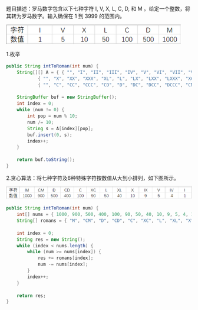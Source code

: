 题目描述：罗马数字包含以下七种字符 I, V, X, L, C, D, 和 M 。给定一个整数，将其转为罗马数字。输入确保在 1 到 3999 的范围内。 

![整数转罗马数字](/assets/整数转罗马数字.1.png)  

1.枚举  
```java
public String intToRoman(int num) {
    String[][] A = { { "", "I", "II", "III", "IV", "V", "VI", "VII", "VIII", "IX" },
            { "", "X", "XX", "XXX", "XL", "L", "LX", "LXX", "LXXX", "XC" },
            { "", "C", "CC", "CCC", "CD", "D", "DC", "DCC", "DCCC", "CM" }, { "", "M", "MM", "MMM" } };

    StringBuffer buf = new StringBuffer();
    int index = 0;
    while (num != 0) {
        int pop = num % 10;
        num /= 10;
        String s = A[index][pop];
        buf.insert(0, s);
        index++;
    }

    return buf.toString();
}
```  
2.贪心算法：将七种字符及6种特殊字符按数值从大到小排列，如下图所示。  

![整数转罗马数字](/assets/整数转罗马数字.2.png)
```java  
public String intToRoman(int num) {
    int[] nums = { 1000, 900, 500, 400, 100, 90, 50, 40, 10, 9, 5, 4, 1 };
    String[] romans = { "M", "CM", "D", "CD", "C", "XC", "L", "XL", "X", "IX", "V", "IV", "I" };

    int index = 0;
    String res = new String();
    while (index < nums.length) {
        while (num >= nums[index]) {
            res += romans[index];
            num -= nums[index];
        }
        index++;
    }

    return res;
}
```